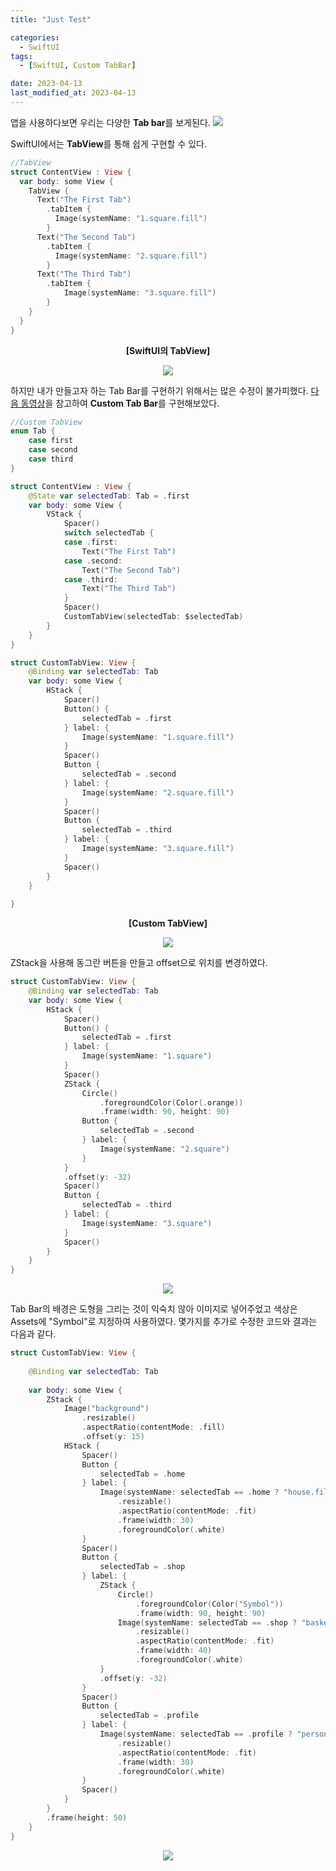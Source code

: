 ```yaml
---
title: "Just Test"

categories:
  - SwiftUI
tags:
  - [SwiftUI, Custom TabBar]

date: 2023-04-13
last_modified_at: 2023-04-13
---
```


앱을 사용하다보면 우리는 다양한 **Tab bar**를 보게된다.
![](https://velog.velcdn.com/images/0000_0010/post/55daed96-c85b-42cf-9173-fbfb4408c34e/image.png)

SwiftUI에서는 **TabView**를 통해 쉽게 구현할 수 있다.
```swift
//TabView
struct ContentView : View {
  var body: some View {
    TabView {
      Text("The First Tab")
        .tabItem {
          Image(systemName: "1.square.fill")
        }
      Text("The Second Tab")
        .tabItem {
          Image(systemName: "2.square.fill")
        }
      Text("The Third Tab")
        .tabItem {
            Image(systemName: "3.square.fill")
        }
    }
  }
}
```
**<div align="center">[SwiftUI의 TabView]</div>**

<center><img src = "https://velog.velcdn.com/images/0000_0010/post/dffad987-57fb-4413-b988-1f6a75703c42/image.GIF"></center>

하지만 내가 만들고자 하는 Tab Bar를 구현하기 위해서는 많은 수정이 불가피했다.
[다음 동영상](https://www.youtube.com/watch?v=v19fln0e_qQ)을 참고하여 **Custom Tab Bar**를 구현해보았다.

```swift
//Custom TabView
enum Tab {
    case first
    case second
    case third
}

struct ContentView : View {
    @State var selectedTab: Tab = .first
    var body: some View {
        VStack {
            Spacer()
            switch selectedTab {
            case .first:
                Text("The First Tab")
            case .second:
                Text("The Second Tab")
            case .third:
                Text("The Third Tab")
            }
            Spacer()
            CustomTabView(selectedTab: $selectedTab)
        }
    }
}

struct CustomTabView: View {
    @Binding var selectedTab: Tab
    var body: some View {
        HStack {
            Spacer()
            Button() {
                selectedTab = .first
            } label: {
                Image(systemName: "1.square.fill")
            }
            Spacer()
            Button {
                selectedTab = .second
            } label: {
                Image(systemName: "2.square.fill")
            }
            Spacer()
            Button {
                selectedTab = .third
            } label: {
                Image(systemName: "3.square.fill")
            }
            Spacer()
        }
    }
    
}
```
**<div align="center">[Custom TabView]</div>**

<center><img src = "https://velog.velcdn.com/images/0000_0010/post/15112b0f-7ca2-48ba-8a7b-e17c79979a42/image.GIF"></center>

ZStack을 사용해 동그란 버튼을 만들고 offset으로 위치를 변경하였다.
```swift
struct CustomTabView: View {
    @Binding var selectedTab: Tab
    var body: some View {
        HStack {
            Spacer()
            Button() {
                selectedTab = .first
            } label: {
                Image(systemName: "1.square")
            }
            Spacer()
            ZStack {
                Circle()
                    .foregroundColor(Color(.orange))
                    .frame(width: 90, height: 90)
                Button {
                    selectedTab = .second
                } label: {
                    Image(systemName: "2.square")
                }
            }
            .offset(y: -32)
            Spacer()
            Button {
                selectedTab = .third
            } label: {
                Image(systemName: "3.square")
            }
            Spacer()
        }
    }
}
```
<center><img src = "https://velog.velcdn.com/images/0000_0010/post/7f53be7d-322c-4f6a-933a-0075cf977633/image.GIF"></center>


Tab Bar의 배경은 도형을 그리는 것이 익숙치 않아 이미지로 넣어주었고 색상은 Assets에 "Symbol"로 지정하여 사용하였다.
몇가지를 추가로 수정한 코드와 결과는 다음과 같다.
```swift
struct CustomTabView: View {
    
    @Binding var selectedTab: Tab
    
    var body: some View {
        ZStack {
            Image("background")
                .resizable()
                .aspectRatio(contentMode: .fill)
                .offset(y: 15)
            HStack {
                Spacer()
                Button {
                    selectedTab = .home
                } label: {
                    Image(systemName: selectedTab == .home ? "house.fill" : "house")
                        .resizable()
                        .aspectRatio(contentMode: .fit)
                        .frame(width: 30)
                        .foregroundColor(.white)
                }
                Spacer()
                Button {
                    selectedTab = .shop
                } label: {
                    ZStack {
                        Circle()
                            .foregroundColor(Color("Symbol"))
                            .frame(width: 90, height: 90)
                        Image(systemName: selectedTab == .shop ? "basket.fill" : "basket")
                            .resizable()
                            .aspectRatio(contentMode: .fit)
                            .frame(width: 40)
                            .foregroundColor(.white)
                    }
                    .offset(y: -32)
                }
                Spacer()
                Button {
                    selectedTab = .profile
                } label: {
                    Image(systemName: selectedTab == .profile ? "person.fill" : "person")
                        .resizable()
                        .aspectRatio(contentMode: .fit)
                        .frame(width: 30)
                        .foregroundColor(.white)
                }
                Spacer()
            }
        }
        .frame(height: 50)
    }
}
```
<center><img src="https://velog.velcdn.com/images/0000_0010/post/7d2320d3-9e26-4928-a736-e16efc056c61/image.GIF"></center>
